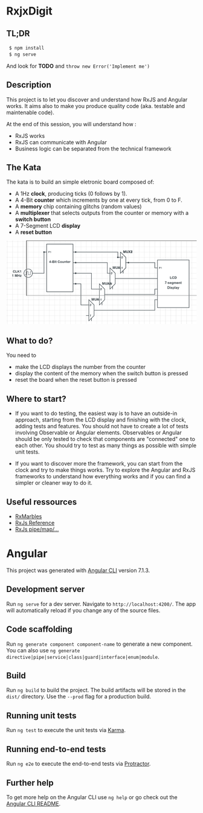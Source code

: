 # RxjxDigit

## TL;DR

```bash
 $ npm install
 $ ng serve
```

And look for **TODO** and `throw new Error('Implement me')`

## Description

This project is to let you discover and understand how RxJS and Angular works. It aims also to make you produce quality code
(aka. testable and maintenable code).

At the end of this session, you will understand how :
 - RxJS works
 - RxJS can communicate with Angular
 - Business logic can be separated from the technical framework 

## The Kata

The kata is to build an simple eletronic board composed of:

 - A 1Hz **clock**, producing ticks (0 follows by 1).
 - A 4-Bit **counter** which increments by one at every tick, from 0 to F.
 - A **memory** chip containing glitchs (random values)
 - A **multiplexer** that selects outputs from the counter or memory with a **switch button**
 - A 7-Segment LCD **display**
 - A **reset button**

![alt text](/doc/2018-12-15-074320_938x410_scrot.png "Electronic schema")

## What to do?

You need to 
 - make the LCD displays the number from the counter
 - display the content of the memory when the switch button is pressed
 - reset the board when the reset button is pressed
 
## Where to start?

 - If you want to do testing, the easiest way is to have an outside-in approach,
starting from the LCD display and finishing with the clock, adding tests and features. 
You should not have to create a lot of tests involving Observable or Angular elements.
Observables or Angular should be only tested to check that components are "connected"
one to each other. You should try to test as many things as possible with simple unit
tests. 

 - If you want to discover more the framework, you can start from the clock and try to make
 things works. Try to explore the Angular and RxJS frameworks to understand how everything
 works and if you can find a simpler or cleaner way to do it. 
 
## Useful ressources

 - [RxMarbles](http://rxmarbles.com/)
 - [RxJs Reference](https://rxjs-dev.firebaseapp.com/api?type=function)  
 - [RxJs pipe/map/...](https://www.learnrxjs.io/operators/transformation/map.html)

# Angular

This project was generated with [Angular CLI](https://github.com/angular/angular-cli) version 7.1.3.

## Development server

Run `ng serve` for a dev server. Navigate to `http://localhost:4200/`. The app will automatically reload if you change any of the source files.

## Code scaffolding

Run `ng generate component component-name` to generate a new component. You can also use `ng generate directive|pipe|service|class|guard|interface|enum|module`.

## Build

Run `ng build` to build the project. The build artifacts will be stored in the `dist/` directory. Use the `--prod` flag for a production build.

## Running unit tests

Run `ng test` to execute the unit tests via [Karma](https://karma-runner.github.io).

## Running end-to-end tests

Run `ng e2e` to execute the end-to-end tests via [Protractor](http://www.protractortest.org/).

## Further help

To get more help on the Angular CLI use `ng help` or go check out the [Angular CLI README](https://github.com/angular/angular-cli/blob/master/README.md).
